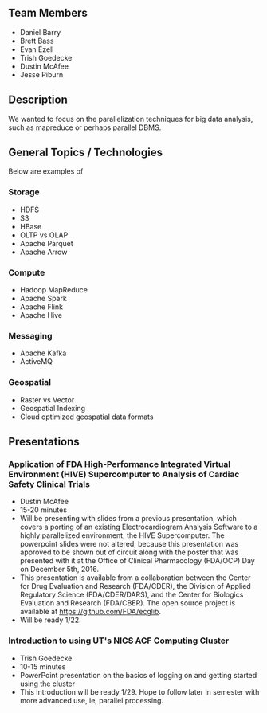 ## Team Members
- Daniel Barry
- Brett Bass
- Evan Ezell
- Trish Goedecke
- Dustin McAfee
- Jesse Piburn

## Description
We wanted to focus on the parallelization techniques for big data analysis, such as mapreduce or perhaps parallel DBMS.

## General Topics / Technologies
Below are examples of 
### Storage
- HDFS
- S3
- HBase
- OLTP vs OLAP
- Apache Parquet
- Apache Arrow

### Compute
- Hadoop MapReduce
- Apache Spark
- Apache Flink
- Apache Hive

### Messaging
- Apache Kafka
- ActiveMQ

### Geospatial
- Raster vs Vector
- Geospatial Indexing
- Cloud optimized geospatial data formats


## Presentations

### Application of FDA High-Performance Integrated Virtual Environment (HIVE) Supercomputer to Analysis of Cardiac Safety Clinical Trials
- Dustin McAfee
- 15-20 minutes
- Will be presenting with slides from a previous presentation,
    which covers a porting of an existing Electrocardiogram Analysis Software to a
    highly parallelized environment, the HIVE Supercomputer. The powerpoint slides were
    not altered, because this presentation was approved to be shown out of circuit along with
    the poster that was presented with it at the Office of Clinical Pharmacology (FDA/OCP) Day on December 5th, 2016.
- This presentation is available from a collaboration between the Center for Drug Evaluation and Research (FDA/CDER), the Division of Applied Regulatory Science (FDA/CDER/DARS), and 
    the Center for Biologics Evaluation and Research (FDA/CBER). The open source project is available at https://github.com/FDA/ecglib.
- Will be ready 1/22.

### Introduction to using UT's NICS ACF Computing Cluster
- Trish Goedecke
- 10-15 minutes
- PowerPoint presentation on the basics of logging on and getting started using the cluster
- This introduction will be ready 1/29. Hope to follow later in semester with more advanced use, ie, parallel processing.
